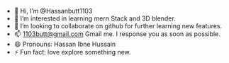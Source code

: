 - 👋 Hi, I’m @Hassanbutt1103
- 👀 I’m interested in learning mern Stack and 3D blender.  
- 💞️ I’m looking to collaborate on github for further learning new features. 
- 📫 1103butt@gmail.com Gmail me. I response you as soon as possible.
- 😄 Pronouns: Hassan Ibne Hussain
- ⚡ Fun fact: love explore something new. 

<!---
Hassanbutt1103/Hassanbutt1103 is a ✨ special ✨ repository because its `README.md` (this file) appears on your GitHub profile.
You can click the Preview link to take a look at your changes.
--->
